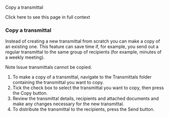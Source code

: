 Copy a transmittal

Click here to see this page in full context

###  Copy a transmittal

Instead of creating a new transmittal from scratch you can make a copy of an
existing one. This feature can save time if, for example, you send out a
regular transmittal to the same group of recipients (for example, minutes of a
weekly meeting).

Note  Issue transmittals cannot be copied.

  1. To make a copy of a transmittal, navigate to the Transmittals folder containing the transmittal you want to copy. 
  2. Tick the check box to select the transmittal you want to copy, then press the Copy button. 
  3. Review the transmittal details, recipients and attached documents and make any changes necessary for the new transmittal. 
  4. To distribute the transmittal to the recipients, press the Send button. 

